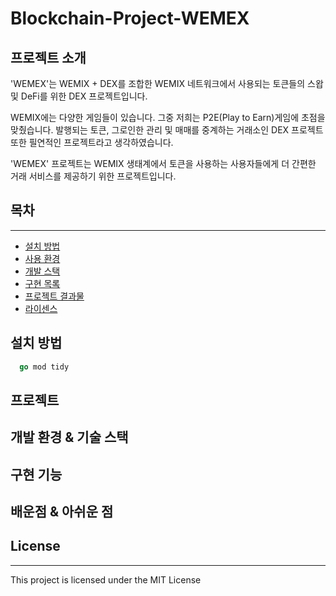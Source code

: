# Blockchain-Project-WEMEX
## 프로젝트 소개
'WEMEX'는 WEMIX + DEX를 조합한 WEMIX 네트워크에서 사용되는 토큰들의 스왑 및 DeFi를 위한 DEX 프로젝트입니다.

WEMIX에는 다양한 게임들이 있습니다. 그중 저희는 P2E(Play to Earn)게임에 초점을 맞췄습니다. 발행되는 토큰, 그로인한 관리 및 매매를 중계하는 거래소인 DEX 프로젝트 또한 필연적인 프로젝트라고 생각하였습니다.

'WEMEX' 프로젝트는 WEMIX 생태계에서 토큰을 사용하는 사용자들에게 더 간편한 거래 서비스를 제공하기 위한 프로젝트입니다.

## 목차
___
- [설치 방법](#설치-방법)
- [사용 환경](#사용-환경)
- [개발 스택](#개발-스택)
- [구현 목록](#구현-목록)
- [프로젝트 결과물](#프로젝트-결과물)
- [라이센스](#라이센스)
## 설치 방법
```go
  go mod tidy
```

## 프로젝트 
## 개발 환경 & 기술 스택


## 구현 기능
## 배운점 & 아쉬운 점
## License
___
This project is licensed under the MIT License 
